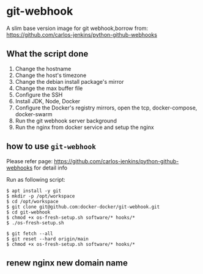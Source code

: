 # git-webhook

A slim base version image for git webhook,borrow from: <https://github.com/carlos-jenkins/python-github-webhooks>

## What the script done

1. Change the hostname
2. Change the host's timezone
3. Change the debian install package's mirror
4. Change the max buffer file
5. Configure the SSH
6. Install JDK, Node, Docker
7. Configure the Docker's registry mirrors, open the tcp, docker-compose, docker-swarm
8. Run the git webhook server background
9. Run the nginx from docker service and setup the nginx

## how to use `git-webhook`

Please refer page: <https://github.com/carlos-jenkins/python-github-webhooks> for detail info

Run as following script:

```shell
$ apt install -y git
$ mkdir -p /opt/workspace
$ cd /opt/workspace
$ git clone git@github.com:docker-docker/git-webhook.git
$ cd git-webhook
$ chmod +x os-fresh-setup.sh software/* hooks/*
$ ./os-fresh-setup.sh

$ git fetch --all
$ git reset --hard origin/main
$ chmod +x os-fresh-setup.sh software/* hooks/*
```
## renew nginx new domain name

```shell


```
